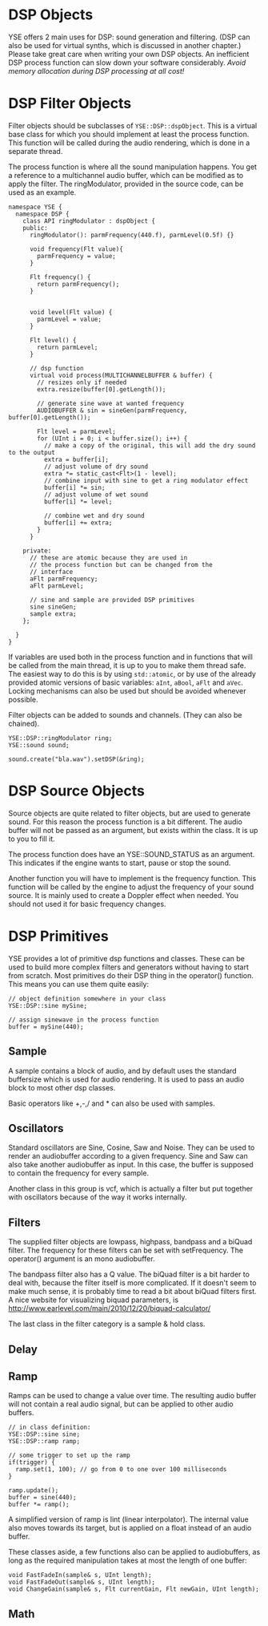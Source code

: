 DSP Objects
===========

YSE offers 2 main uses for DSP: sound generation and filtering. (DSP can also be used for virtual synths, which is discussed in another chapter.) Please take great care when writing your own DSP objects. An inefficient DSP process function can slow down your software considerably. _Avoid memory allocation during DSP processing at all cost!_

DSP Filter Objects
==================

Filter objects should be subclasses of `YSE::DSP::dspObject`. This is a virtual base class for which you should implement at least the process function. This function will be called during the audio rendering, which is done in a separate thread.

The process function is where all the sound manipulation happens. You get a reference to a multichannel audio buffer, which can be modified as to apply the filter. The ringModulator, provided in the source code, can be used as an example.

~~~~{.cpp}
namespace YSE {
  namespace DSP {
    class API ringModulator : dspObject {
    public:
      ringModulator(): parmFrequency(440.f), parmLevel(0.5f) {}

      void frequency(Flt value){
        parmFrequency = value;
      }
      
      Flt frequency() {
        return parmFrequency();
      }
      
      
      void level(Flt value) {
        parmLevel = value;
      }
      
      Flt level() {
        return parmLevel;
      }

      // dsp function
      virtual void process(MULTICHANNELBUFFER & buffer) {
        // resizes only if needed
        extra.resize(buffer[0].getLength());

        // generate sine wave at wanted frequency
        AUDIOBUFFER & sin = sineGen(parmFrequency, buffer[0].getLength());

        Flt level = parmLevel;
        for (UInt i = 0; i < buffer.size(); i++) {
          // make a copy of the original, this will add the dry sound to the output
          extra = buffer[i];
          // adjust volume of dry sound
          extra *= static_cast<Flt>(1 - level);
          // combine input with sine to get a ring modulator effect
          buffer[i] *= sin;
          // adjust volume of wet sound
          buffer[i] *= level;

          // combine wet and dry sound 
          buffer[i] += extra;
        }
      }

    private:
      // these are atomic because they are used in
      // the process function but can be changed from the
      // interface
      aFlt parmFrequency;
      aFlt parmLevel;
      
      // sine and sample are provided DSP primitives
      sine sineGen;
      sample extra;
    };

  }
}
~~~~

If variables are used both in the process function and in functions that will be called from the main thread, it is up to you to make them thread safe. The easiest way to do this is by using `std::atomic`, or by use of the already provided atomic versions of basic variables: `aInt`, `aBool`, `aFlt` and `aVec`. Locking mechanisms can also be used but should be avoided whenever possible.

Filter objects can be added to sounds and channels. (They can also be chained).

~~~~{.cpp}
YSE::DSP::ringModulator ring;
YSE::sound sound;

sound.create("bla.wav").setDSP(&ring);
~~~~

DSP Source Objects
==================

Source objects are quite related to filter objects, but are used to generate sound. For this reason the process function is a bit different. The audio buffer will not be passed as an argument, but exists within the class. It is up to you to fill it.

The process function does have an YSE::SOUND_STATUS as an argument. This indicates if the engine wants to start, pause or stop the sound.

Another function you will have to implement is the frequency function. This function will be called by the engine to adjust the frequency of your sound source. It is mainly used to create a Doppler effect when needed. You should not used it for basic frequency changes.

DSP Primitives
==============
YSE provides a lot of primitive dsp functions and classes. These can be used to build more complex filters and generators without having to start from scratch. Most primitives do their DSP thing in the operator() function. This means you can use them quite easily:

~~~~{.cpp}
// object definition somewhere in your class	
YSE::DSP::sine mySine;

// assign sinewave in the process function
buffer = mySine(440);
~~~~

Sample
------

A sample contains a block of audio, and by default uses the standard buffersize which is used for audio rendering. It is used to pass an audio block to most other dsp classes. 

Basic operators like +,-,/ and * can also be used with samples.

Oscillators
-----------

Standard oscillators are Sine, Cosine, Saw and Noise. They can be used to render an audiobuffer according to a given frequency. Sine and Saw can also take another audiobuffer as input. In this case, the buffer is supposed to contain the frequency for every sample.

Another class in this group is vcf, which is actually a filter but put together with oscillators because of the way it works internally.

Filters
-------

The supplied filter objects are lowpass, highpass, bandpass and a biQuad filter. The frequency for these filters can be set with setFrequency. The operator() argument is an mono audiobuffer.

The bandpass filter also has a Q value. The biQuad filter is a bit harder to deal with, because the filter itself is more complicated. If it doesn't seem to make much sense, it is probably time to read a bit about biQuad filters first. A nice website for visualizing biquad parameters, is  http://www.earlevel.com/main/2010/12/20/biquad-calculator/

The last class in the filter category is a sample & hold class.

Delay
-----

Ramp
----

Ramps can be used to change a value over time. The resulting audio buffer will not contain a real audio signal, but can be applied to other audio buffers.

~~~~{.cpp}
// in class definition:
YSE::DSP::sine sine;
YSE::DSP::ramp ramp;

// some trigger to set up the ramp
if(trigger) {
  ramp.set(1, 100); // go from 0 to one over 100 milliseconds	
}

ramp.update();
buffer = sine(440);
buffer *= ramp();
~~~~

A simplified version of ramp is lint (linear interpolator). The internal value also moves towards its target, but is applied on a float instead of an audio buffer.

These classes aside, a few functions also can be applied to audiobuffers, as long as the required manipulation takes at most the length of one buffer: 

~~~~{.cpp}
void FastFadeIn(sample& s, UInt length);
void FastFadeOut(sample& s, UInt length);
void ChangeGain(sample& s, Flt currentGain, Flt newGain, UInt length);
~~~~

Math
----


